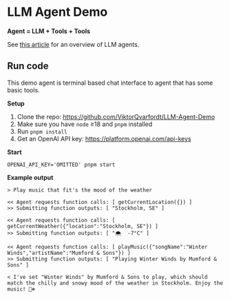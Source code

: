 # LLM Agent Demo

**Agent = LLM + Tools + Tools**

See [this article](https://www.linkedin.com/pulse/llm-agents-overview-implementation-viktor-qvarfordt-ysdyf/) for an overview of LLM agents.

## Run code

This demo agent is terminal based chat interface to agent that has some basic tools.

**Setup**

1. Clone the repo: https://github.com/ViktorQvarfordt/LLM-Agent-Demo
2. Make sure you have `node` ≥18 and `pnpm` installed
3. Run `pnpm install`
4. Get an OpenAI API key: https://platform.openai.com/api-keys

**Start**

```
OPENAI_API_KEY='OMITTED' pnpm start
```

**Example output**

```
> Play music that fit's the mood of the weather

<< Agent requests function calls: [ getCurrentLocation({}) ]
>> Submitting function outputs: [ "Stockholm, SE" ]

<< Agent requests function calls: [ getCurrentWeather({"location":"Stockholm, SE"}) ]
>> Submitting function outputs: [ "🌨  -7°C" ]

<< Agent requests function calls: [ playMusic({"songName":"Winter Winds","artistName":"Mumford & Sons"}) ]
>> Submitting function outputs: [ "Playing Winter Winds by Mumford & Sons" ]

< I've set "Winter Winds" by Mumford & Sons to play, which should match the chilly and snowy mood of the weather in Stockholm. Enjoy the music! 🎵❄️
```
